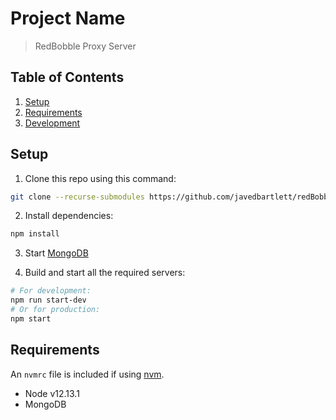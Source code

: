 # Project Name

> RedBobble Proxy Server

## Table of Contents

1. [Setup](#Setup)
1. [Requirements](#requirements)
1. [Development](#development)

## Setup

1. Clone this repo using this command:
```bash
git clone --recurse-submodules https://github.com/javedbartlett/redBobble/tree/master/allServices-deployReady
```
2. Install dependencies:
```bash
npm install
```
3. Start [MongoDB](https://docs.mongodb.com/manual/installation/)

4. Build and start all the required servers:
```bash
# For development:
npm run start-dev
# Or for production:
npm start
```

## Requirements

An `nvmrc` file is included if using [nvm](https://github.com/creationix/nvm).

- Node v12.13.1
- MongoDB
